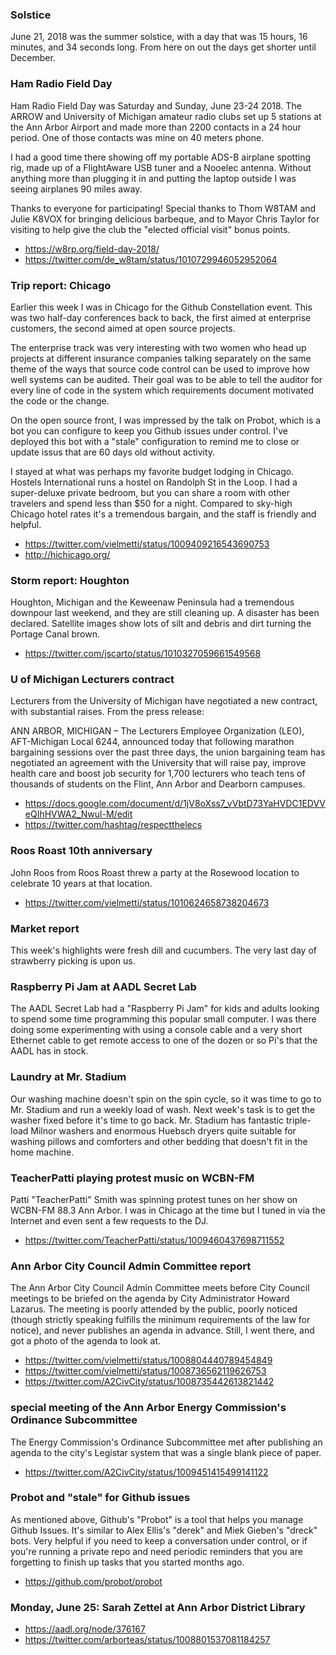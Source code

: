### Solstice

June 21, 2018 was the summer solstice, with a day that
was 15 hours, 16 minutes, and 34 seconds long. From here
on out the days get shorter until December. 

### Ham Radio Field Day

Ham Radio Field Day was Saturday and Sunday, June 23-24 2018.
The ARROW and University of Michigan amateur radio clubs set
up 5 stations at the Ann Arbor Airport and made more than 2200
contacts in a 24 hour period. One of those contacts was mine
on 40 meters phone.

I had a good time there showing off my portable ADS-B airplane spotting
rig, made up of a FlightAware USB tuner and a Nooelec antenna. Without
anything more than plugging it in and putting the laptop outside
I was seeing airplanes 90 miles away.

Thanks to everyone for participating! Special thanks to 
Thom W8TAM and Julie K8VOX for bringing delicious barbeque,
and to Mayor Chris Taylor for visiting to help give the
club the "elected official visit" bonus points.

* https://w8rp.org/field-day-2018/
* https://twitter.com/de_w8tam/status/1010729946052952064

### Trip report: Chicago

Earlier this week I was in Chicago for the Github Constellation
event. This was two half-day conferences back to back, the
first aimed at enterprise customers, the second aimed at open
source projects. 

The enterprise track was very interesting with two women who
head up projects at different insurance companies talking separately on
the same theme of the ways that source code control can be used 
to improve how well systems can be audited. Their goal was to be
able to tell the auditor for every line of code in the system
which requirements document motivated the code or the change.

On the open source front, I was impressed by the talk on Probot, 
which is a bot you can configure to keep you Github issues under
control. I've deployed this bot with a "stale" configuration to
remind me to close or update issus that are 60 days old without
activity.

I stayed at what was perhaps my favorite budget lodging in Chicago.
Hostels International runs a hostel on Randolph St in the Loop.
I had a super-deluxe private bedroom, but you can share a room
with other travelers and spend less than $50 for a night. Compared
to sky-high Chicago hotel rates it's a tremendous bargain, and
the staff is friendly and helpful.

* https://twitter.com/vielmetti/status/1009409216543690753
* http://hichicago.org/

### Storm report: Houghton

Houghton, Michigan and the Keweenaw Peninsula had a tremendous
downpour last weekend, and they are still cleaning up. A disaster
has been declared. Satellite images show lots of silt and debris
and dirt turning the Portage Canal brown.

* https://twitter.com/jscarto/status/1010327059661549568

### U of Michigan Lecturers contract

Lecturers from the University of Michigan have negotiated a
new contract, with substantial raises. From the press release:

ANN ARBOR, MICHIGAN – The Lecturers Employee Organization (LEO), AFT-Michigan Local 6244, announced today that following marathon bargaining sessions over the past three days, the union bargaining team has negotiated an agreement with the University that will raise pay, improve health care and boost job security for 1,700 lecturers who teach tens of thousands of students on the Flint, Ann Arbor and Dearborn campuses.

* https://docs.google.com/document/d/1jV8oXss7_vVbtD73YaHVDC1EDVVeQIhHVWA2_Nwul-M/edit
* https://twitter.com/hashtag/respectthelecs

### Roos Roast 10th anniversary

John Roos from Roos Roast threw a party at the Rosewood location
to celebrate 10 years at that location.

* https://twitter.com/vielmetti/status/1010624658738204673

### Market report

This week's highlights were fresh dill and cucumbers. The
very last day of strawberry picking is upon us. 

### Raspberry Pi Jam at AADL Secret Lab

The AADL Secret Lab had a "Raspberry Pi Jam" for kids and
adults looking to spend some time programming this popular
small computer. I was there doing some experimenting with
using a console cable and a very short Ethernet cable to get
remote access to one of the dozen or so Pi's that the AADL
has in stock.

### Laundry at Mr. Stadium

Our washing machine doesn't spin on the spin cycle, so it
was time to go to Mr. Stadium and run a weekly load of wash.
Next week's task is to get the washer fixed before it's time
to go back. Mr. Stadium has fantastic triple-load Milnor washers
and enormous Huebsch dryers quite suitable for washing pillows
and comforters and other bedding that doesn't fit in the home
machine.

### TeacherPatti playing protest music on WCBN-FM

Patti "TeacherPatti" Smith was spinning protest tunes on 
her show on WCBN-FM 88.3 Ann Arbor. I was in Chicago
at the time but I tuned in via the Internet and even
sent a few requests to the DJ.

* https://twitter.com/TeacherPatti/status/1009460437698711552

### Ann Arbor City Council Admin Committee report

The Ann Arbor City Council Admin Committee meets before
City Council meetings to be briefed on the agenda by 
City Administrator Howard Lazarus. The meeting is poorly
attended by the public, poorly noticed (though strictly 
speaking fulfills the minimum requirements of the law for notice),
and never publishes an agenda in advance. Still, I went
there, and got a photo of the agenda to look at.

* https://twitter.com/vielmetti/status/1008804440789454849
* https://twitter.com/vielmetti/status/1008736562119626753
* https://twitter.com/A2CivCity/status/1008735442613821442

### special meeting of the Ann Arbor Energy Commission's Ordinance Subcommittee

The Energy Commission's Ordinance Subcommittee
met after publishing an agenda to the city's Legistar system
that was a single blank piece of paper.

* https://twitter.com/A2CivCity/status/1009451415499141122

### Probot and "stale" for Github issues

As mentioned above, Github's "Probot" is a tool that helps
you manage Github Issues. It's similar to Alex Ellis's "derek"
and Miek Gieben's "dreck" bots. Very helpful if you need to
keep a conversation under control, or if you're running a 
private repo and need periodic reminders that you are forgetting
to finish up tasks that you started months ago.

* https://github.com/probot/probot

### Monday, June 25: Sarah Zettel at Ann Arbor District Library

* https://aadl.org/node/376167
* https://twitter.com/arborteas/status/1008801537081184257


